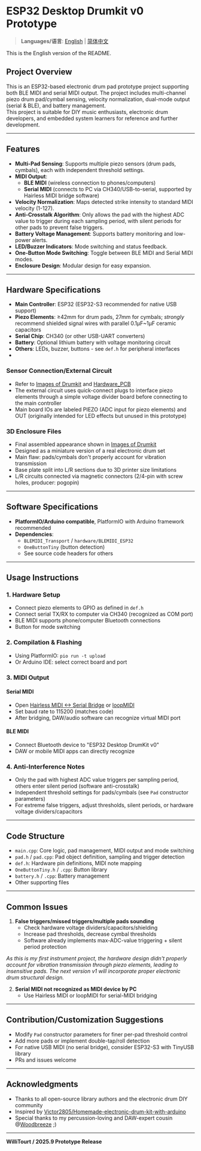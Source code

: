 # ESP32 Desktop Drumkit v0 Prototype

> **Languages/语言**: [English](README.md) | [简体中文](README-zh-CN.md)

This is the English version of the README.

## Project Overview

This is an ESP32-based electronic drum pad prototype project supporting both BLE MIDI and serial MIDI output. The project includes multi-channel piezo drum pad/cymbal sensing, velocity normalization, dual-mode output (serial & BLE), and battery management.  
This project is suitable for DIY music enthusiasts, electronic drum developers, and embedded system learners for reference and further development.

---

## Features

- **Multi-Pad Sensing**: Supports multiple piezo sensors (drum pads, cymbals), each with independent threshold settings.
- **MIDI Output**:
  - **BLE MIDI** (wireless connection to phones/computers)
  - **Serial MIDI** (connects to PC via CH340/USB-to-serial, supported by Hairless MIDI bridge software)
- **Velocity Normalization**: Maps detected strike intensity to standard MIDI velocity (1-127).
- **Anti-Crosstalk Algorithm**: Only allows the pad with the highest ADC value to trigger during each sampling period, with silent periods for other pads to prevent false triggers.
- **Battery Voltage Management**: Supports battery monitoring and low-power alerts.
- **LED/Buzzer Indicators**: Mode switching and status feedback.
- **One-Button Mode Switching**: Toggle between BLE MIDI and Serial MIDI modes.
- **Enclosure Design**: Modular design for easy expansion.

---

## Hardware Specifications

- **Main Controller**: ESP32 (ESP32-S3 recommended for native USB support)
- **Piezo Elements**: ≥42mm for drum pads, 27mm for cymbals; *strongly* recommend shielded signal wires with parallel 0.1μF~1μF ceramic capacitors
- **Serial Chip**: CH340 (or other USB-UART converters)
- **Battery**: Optional lithium battery with voltage monitoring circuit
- **Others**: LEDs, buzzer, buttons - see `def.h` for peripheral interfaces
- 
### Sensor Connection/External Circuit

- Refer to [Images of Drumkit](https://github.com/WilliTourt/ESP32-Desktop-Drumkit-v0-Prototype/tree/main/Images%20of%20Drumkit) and [Hardware_PCB](https://github.com/WilliTourt/ESP32-Desktop-Drumkit-v0-Prototype/tree/main/Hardware_PCB)
- The external circuit uses quick-connect plugs to interface piezo elements through a simple voltage divider board before connecting to the main controller
- Main board IOs are labeled PIEZO (ADC input for piezo elements) and OUT (originally intended for LED effects but unused in this prototype)

### 3D Enclosure Files

- Final assembled appearance shown in [Images of Drumkit](https://github.com/WilliTourt/ESP32-Desktop-Drumkit-v0-Prototype/tree/main/Images%20of%20Drumkit)
- Designed as a miniature version of a real electronic drum set
- Main flaw: pads/cymbals don't properly account for vibration transmission
- Base plate split into L/R sections due to 3D printer size limitations
- L/R circuits connected via magnetic connectors (2/4-pin with screw holes, producer: pogopin)

---

## Software Specifications

- **PlatformIO/Arduino compatible**, PlatformIO with Arduino framework recommended
- **Dependencies**:
  - `BLEMIDI_Transport` / `hardware/BLEMIDI_ESP32`
  - `OneButtonTiny` (button detection)
  - See source code headers for others

---

## Usage Instructions

### 1. Hardware Setup

- Connect piezo elements to GPIO as defined in `def.h`
- Connect serial TX/RX to computer via CH340 (recognized as COM port)
- BLE MIDI supports phone/computer Bluetooth connections
- Button for mode switching

### 2. Compilation & Flashing

- Using PlatformIO: `pio run -t upload`
- Or Arduino IDE: select correct board and port

### 3. MIDI Output

#### Serial MIDI

- Open [Hairless MIDI <-> Serial Bridge](https://projectgus.github.io/hairless-midiserial/) or [loopMIDI](https://www.tobias-erichsen.de/software/loopmidi.html)
- Set baud rate to 115200 (matches code)
- After bridging, DAW/audio software can recognize virtual MIDI port

#### BLE MIDI

- Connect Bluetooth device to "ESP32 Desktop DrumKit v0"
- DAW or mobile MIDI apps can directly recognize

### 4. Anti-Interference Notes

- Only the pad with highest ADC value triggers per sampling period, others enter silent period (software anti-crosstalk)
- Independent threshold settings for pads/cymbals (see `Pad` constructor parameters)
- For extreme false triggers, adjust thresholds, silent periods, or hardware voltage dividers/capacitors

---

## Code Structure

- `main.cpp`: Core logic, pad management, MIDI output and mode switching
- `pad.h` / `pad.cpp`: Pad object definition, sampling and trigger detection
- `def.h`: Hardware pin definitions, MIDI note mapping
- `OneButtonTiny.h` / `.cpp`: Button library
- `battery.h` / `.cpp`: Battery management
- Other supporting files

---

## Common Issues

1. **False triggers/missed triggers/multiple pads sounding**
   - Check hardware voltage dividers/capacitors/shielding
   - Increase pad thresholds, decrease cymbal thresholds
   - Software already implements max-ADC-value triggering + silent period protection

  *As this is my first instrument project, the hardware design didn't properly account for vibration transmission through piezo elements, leading to insensitive pads. The next version v1 will incorporate proper electronic drum structural design.*

2. **Serial MIDI not recognized as MIDI device by PC**  
   - Use Hairless MIDI or loopMIDI for serial-MIDI bridging

---

## Contribution/Customization Suggestions

- Modify `Pad` constructor parameters for finer per-pad threshold control
- Add more pads or implement double-tap/roll detection
- For native USB MIDI (no serial bridge), consider ESP32-S3 with TinyUSB library
- PRs and issues welcome

---

## Acknowledgments

- Thanks to all open-source library authors and the electronic drum DIY community
- Inspired by [Victor2805/Homemade-electronic-drum-kit-with-arduino](https://github.com/Victor2805/Homemade-electronic-drum-kit-with-arduino)
- Special thanks to my percussion-loving and DAW-expert cousin @[Woodbreeze](https://github.com/WoodBreeze) ;)
---

**WilliTourt / 2025.9 Prototype Release**
